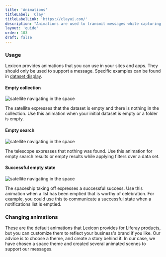 ```yaml
---
title: 'Animations'
titleLabel: 'Clay'
titleLabelLink: 'https://clayui.com/'
description: "Animations are used to transmit messages while capturing the user's attention in different ways."
layout: 'guide'
order: 103
draft: false
---
```


### Usage

Lexicon provides animations that you can use in your sites and apps. They should only be used to support a message. Specific examples can be found in [dataset display](../core-components/dataset-display).

#### Empty collection

![satellite navigating in the space](/images/lexicon/empty_state.gif)

The satellite expresses that the dataset is empty and there is nothing in the collection.
Use this animation when your initial dataset is empty or a folder is empty.

#### Empty search

![satellite navigating in the space](/images/lexicon/search_state.gif)

The telescope expresses that nothing was found.
Use this animation for empty search results or empty results while applying filters over a data set.

#### Successful empty state

![satellite navigating in the space](/images/lexicon/success_state.gif)

The spaceship taking off expresses a successful success.
Use this animation when a list has been emptied that is worthy of celebration. For example, you could use this to communicate a successful state when a notifications list is emptied.

### Changing animations

These are the default animations that Lexicon provides for Liferay products, but you can customize them to reflect your business's brand if you like. Our advice is to choose a theme, and create a story behind it. In our case, we have chosen a space theme and created several animated scenes to support our messages.
